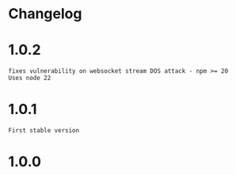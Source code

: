 # Changelog

# 1.0.2
	fixes vulnerability on websocket stream DOS attack - npm >= 20
	Uses node 22

# 1.0.1
	First stable version
	
# 1.0.0
	
